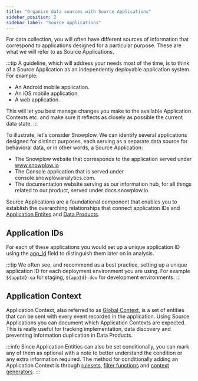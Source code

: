 ```yaml
---
title: "Organize data sources with Source Applications"
sidebar_position: 2
sidebar_label: "Source applications"
---
```


For data collection, you will often have different sources of information that correspond to applications designed for a particular purpose. These are what we will refer to as Source Applications.

:::tip
A guideline, which will address your needs most of the time, is to think of a Source Application as an independently deployable application system.
For example:
- An Android mobile application.
- An iOS mobile application.
- A web application.

This will let you best manage changes you make to the available Application Contexts etc. and make sure it reflects as closely as possible the current data state.
:::

To illustrate, let's consider Snowplow. We can identify several applications designed for distinct purposes, each serving as a separate data source for behavioral data, or in other words, a Source Application:

- The Snowplow website that corresponds to the application served under www.snowplow.io
- The Console application that is served under console.snowplowanalytics.com.
- The documentation website serving as our information hub, for all things related to our product, served under docs.snowplow.io.

Source Applications are a foundational component that enables you to establish the overarching relationships that connect application IDs and [Application Entites](/docs/sources/trackers/web-trackers/custom-tracking-using-schemas/global-context/index.md) and [Data Products](/docs/data-product-studio/data-products/index.md).

## Application IDs

For each of these applications you would set up a unique application ID using the [app_id](/docs/events/ootb-data/app-information/index.md#atomic-event-properties) field to distinguish them later on in analysis.

:::tip
We often see, and recommend as a best practice, setting up a unique application ID for each deployment environment you are using. For example `${appId}-qa` for staging, `${appId}-dev` for development environments.
:::

## Application Context

Application Context, also referred to as [Global Context](/docs/sources/trackers/web-trackers/custom-tracking-using-schemas/global-context/index.md), is a set of entities that can be sent with every event recorded in the application. Using Source Applications you can document which Application Contexts are expected. This is really useful for tracking implementation, data discovery and preventing information duplication in Data Products.

:::info
Since Application Entities can also be set conditionally, you can mark any of them as optional with a note to better understand the condition or any extra information required. The method for conditionally adding an Application Context is through [rulesets](/docs/sources/trackers/web-trackers/custom-tracking-using-schemas/global-context/index.md#rulesets), [filter functions](/docs/sources/trackers/web-trackers/custom-tracking-using-schemas/global-context/index.md#filter-functions) and [context generators](/docs/sources/trackers/web-trackers/custom-tracking-using-schemas/global-context/index.md#context-generators).
:::
